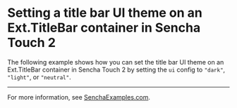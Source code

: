 # Setting a title bar UI theme on an Ext.TitleBar container in Sencha Touch 2 #

The following example shows how you can set the title bar UI theme on an Ext.TitleBar container in Sencha Touch 2 by setting the `ui` config to `"dark"`, `"light"`, or `"neutral"`.

---

For more information, see [SenchaExamples.com](http://senchaexamples.com/2012/03/04/setting-a-title-bar-ui-theme-on-an-ext-titlebar-container-in-sencha-touch-2/).